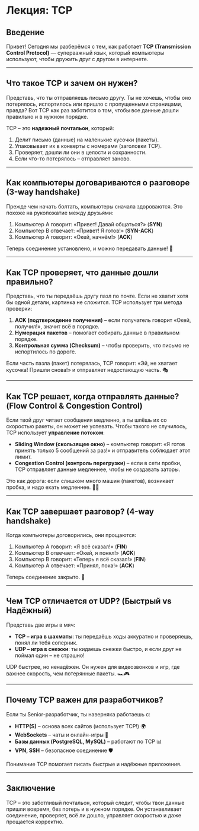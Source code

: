 # Лекция: TCP

## Введение
Привет! Сегодня мы разберёмся с тем, как работает **TCP (Transmission Control Protocol)** — суперважный язык, который компьютеры используют, чтобы дружить друг с другом в интернете.

---

## Что такое TCP и зачем он нужен?
Представь, что ты отправляешь письмо другу. Ты не хочешь, чтобы оно потерялось, испортилось или пришло с пропущенными страницами, правда? Вот TCP как раз заботится о том, чтобы все данные дошли правильно и в нужном порядке.

TCP – это **надежный почтальон**, который:
1. Делит письмо (данные) на маленькие кусочки (пакеты).
2. Упаковывает их в конверты с номерами (заголовки TCP).
3. Проверяет, дошли ли они в целости и сохранности.
4. Если что-то потерялось – отправляет заново.

---

## Как компьютеры договариваются о разговоре (3-way handshake)
Прежде чем начать болтать, компьютеры сначала здороваются. Это похоже на рукопожатие между друзьями:

1. Компьютер A говорит: «Привет! Давай общаться?» (**SYN**)
2. Компьютер B отвечает: «Привет! Я готов!» (**SYN-ACK**)
3. Компьютер A говорит: «Окей, начнём!» (**ACK**)

Теперь соединение установлено, и можно передавать данные! 🎉

---

## Как TCP проверяет, что данные дошли правильно?
Представь, что ты передаёшь другу пазл по почте. Если не хватит хотя бы одной детали, картинка не сложится. TCP использует три метода проверки:

1. **ACK (подтверждение получения)** – если получатель говорит «Окей, получил!», значит всё в порядке.
2. **Нумерация пакетов** – помогает собирать данные в правильном порядке.
3. **Контрольная сумма (Checksum)** – чтобы проверить, что письмо не испортилось по дороге.

Если часть пазла (пакет) потерялась, TCP говорит: «Эй, не хватает кусочка! Пришли снова!» и отправляет недостающую часть. 🎭

---

## Как TCP решает, когда отправлять данные? (Flow Control & Congestion Control)
Если твой друг читает сообщения медленно, а ты шлёшь их со скоростью ракеты, он может не успевать. Чтобы такого не случилось, TCP использует **управление потоком**:

- **Sliding Window (скользящее окно)** – компьютер говорит: «Я готов принять только 5 сообщений за раз!» и отправитель соблюдает этот лимит.
- **Congestion Control (контроль перегрузки)** – если в сети пробки, TCP отправляет данные медленнее, чтобы не создавать заторы.

Это как дорога: если слишком много машин (пакетов), возникает пробка, и надо ехать медленнее. 🚗🚦

---

## Как TCP завершает разговор? (4-way handshake)
Когда компьютеры договорились, они прощаются:

1. Компьютер A говорит: «Я всё сказал!» (**FIN**)
2. Компьютер B отвечает: «Окей, я понял!» (**ACK**)
3. Компьютер B говорит: «Теперь я всё сказал!» (**FIN**)
4. Компьютер A отвечает: «Принял, пока!» (**ACK**)

Теперь соединение закрыто. 🎤

---

## Чем TCP отличается от UDP? (Быстрый vs Надёжный)
Представь две игры в мяч:

- **TCP – игра в шахматы**: ты передаёшь ходы аккуратно и проверяешь, понял ли тебя соперник.
- **UDP – игра в снежки**: ты кидаешь снежки быстро, и если друг не поймал один – не страшно!

UDP быстрее, но ненадёжен. Он нужен для видеозвонков и игр, где важнее скорость, чем потерянные пакеты. 🏎️🎮

---

## Почему TCP важен для разработчиков?
Если ты Senior-разработчик, ты наверняка работаешь с:
- **HTTP(S)** – основа всех сайтов (использует TCP!) 🌍
- **WebSockets** – чаты и онлайн-игры 🔄
- **Базы данных (PostgreSQL, MySQL)** – работают по TCP 📊
- **VPN, SSH** – безопасное соединение 🛡️

Понимание TCP помогает писать быстрые и надёжные приложения. 

---

## Заключение
TCP – это заботливый почтальон, который следит, чтобы твои данные пришли вовремя, без потерь и в нужном порядке. Он устанавливает соединение, проверяет, всё ли дошло, управляет скоростью и даже прощается корректно. 
